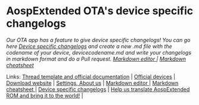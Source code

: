 # AospExtended OTA's device specific changelogs

_*Our OTA app has a feature to give device specific changelogs! You can go here [Device specific changelogs](https://github.com/AospExtended-Devices/Changelogs) and create a new .md file with the codename of your device, devicecodename.md and write your changelogs in markdown format and do a Pull request.*
[Markdown editor ](http://dillinger.io/) | [Markdown cheatsheet ](https://github.com/adam-p/markdown-here/wiki/Markdown-Cheatsheet)_

Links:
[Thread template and official documentation](https://github.com/AospExtended/documentation) | [Official devices](https://github.com/AospExtended/official_devices) | [Download website](http://downloads.aospextended.com/) |
[Settings, About us](https://github.com/AospExtended/platform_packages_apps_Settings/edit/7.1.1/res/values/device_maintainers_arrays.xml) | [Markdown editor ](http://dillinger.io/) | [Markdown cheatsheet ](https://github.com/adam-p/markdown-here/wiki/Markdown-Cheatsheet) | [Device specific changelogs](https://github.com/AospExtended-Devices/Changelogs) | [Help us translate AospExtended ROM and bring it to the world!](http://translate.aospextended.com/) |

